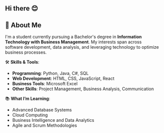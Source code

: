 ## Hi there 😊
## 🚀 About Me  
I'm a student currently pursuing a Bachelor's degree in **Information Technology with Business Management**. My interests span across software development, data analysis, and leveraging technology to optimize business processes.  

🛠️ **Skills & Tools**:  
- **Programming**: Python, Java, C#, SQL  
- **Web Development**: HTML, CSS, JavaScript, React  
- **Business Tools**: Microsoft Excel
- **Other Skills**: Project Management, Business Analysis, Communication  

📚 **What I’m Learning**:  
- Advanced Database Systems  
- Cloud Computing  
- Business Intelligence and Data Analytics  
- Agile and Scrum Methodologies  
